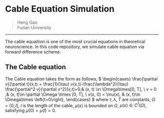 # Cable Equation Simulation
> Heng Gao  
> Fudan University  
----
The cable equaition is one of the most crucial equations in theoretical neuroscience. In this code repository, we simulate cable equation via forward difference scheme.

## The Cable equation
The Cable equation takes the form as follows,
$
\begin{cases}
    \frac{\partial v}{\partial t}(x,t) + \frac{1}{\tau} v(x,t)-\frac{\lambda^2}{\tau} \frac{\partial^2 v}{\partial x^2}(x,t)=0,& (x, t) \in \Omega\times[0, T], \\
    v = 0 ,& (x, t)\in \partial \Omega \times [0, T], \\
    v(x, 0) = \mu(x), & (x, t)\in \Omega\times \left\{t=0\right\},
\end{cases}
$
where $\tau, \lambda, T$ are constants, $\Omega=[0, l]$, $l$ is the length of the cable, $\mu(x)$ is bounded on $\Omega$, $\mu(x)\in C^1(\Omega)$, satisfying $\mu(0)=\mu(l)=0$.
